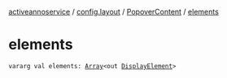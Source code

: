 [activeannoservice](../../index.md) / [config.layout](../index.md) / [PopoverContent](index.md) / [elements](./elements.md)

# elements

`vararg val elements: `[`Array`](https://kotlinlang.org/api/latest/jvm/stdlib/kotlin/-array/index.html)`<out `[`DisplayElement`](../-display-element.md)`>`